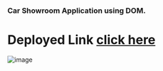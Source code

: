 ### Car Showroom Application using DOM.

# Deployed Link [click here](https://gokul-car-showroom.netlify.app/)
![image](https://user-images.githubusercontent.com/106130828/177608653-433ed6d9-d50b-4d20-a24d-7d4ba377c9db.png)
